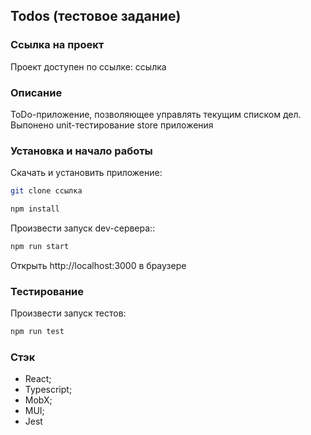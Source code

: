 ## Todos (тестовое задание)

### Ссылка на проект

Проект доступен по ссылке: ссылка

### Описание

ToDo-приложение, позволяющее управлять текущим списком дел. Выпонено unit-тестирование store приложения

### Установка и начало работы

Скачать и установить приложение:

```bash
git clone ссылка
```

```bash
npm install
```

Произвести запуск dev-сервера::

```bash
npm run start
```

Открыть http://localhost:3000 в браузере

### Тестирование

Произвести запуск тестов:

```bash
npm run test
```

### Стэк

- React;
- Typescript;
- MobX;
- MUI;
- Jest
